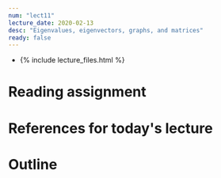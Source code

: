 ```yaml
---
num: "lect11"
lecture_date: 2020-02-13
desc: "Eigenvalues, eigenvectors, graphs, and matrices"
ready: false
---
```


* {% include lecture_files.html %}

# Reading assignment


# References for today's lecture


# Outline

